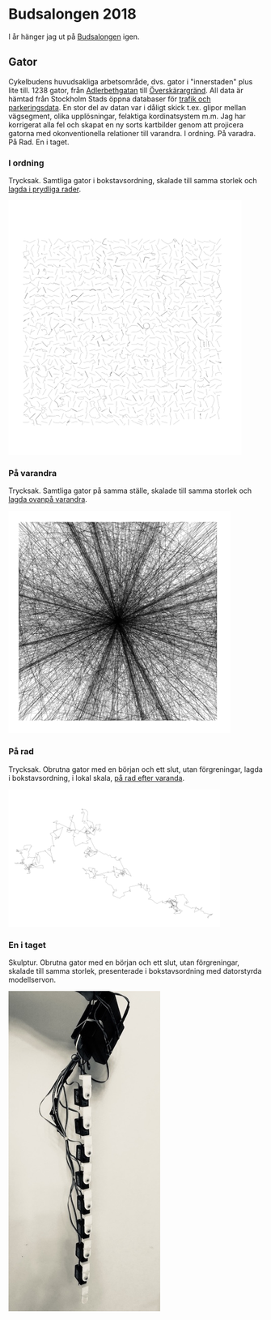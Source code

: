 # Budsalongen 2018
I år hänger jag ut på [Budsalongen](https://www.facebook.com/events/140667140099981/) igen. 

## Gator
Cykelbudens huvudsakliga arbetsområde, dvs. gator i "innerstaden" plus lite till. 1238 gator, från [Adlerbethgatan](https://goo.gl/maps/MF2GxYvNV1o) till [Överskärargränd](https://goo.gl/maps/f3AbPCaYRzH2). All data är hämtad från Stockholm Stads öppna databaser för [trafik och parkeringsdata](https://open.stockholm.se/oppna-data/trafik--och-parkeringsdata/). En stor del av datan var i dåligt skick t.ex. glipor mellan vägsegment, olika upplösningar, felaktiga kordinatsystem m.m. Jag har korrigerat alla fel och skapat en ny sorts kartbilder genom att projicera gatorna med okonventionella relationer till varandra. I ordning. På varadra. På Rad. En i taget.

### I ordning
Trycksak. Samtliga gator i bokstavsordning, skalade till samma storlek och [lagda i prydliga rader](https://github.com/arvidsvensson/budsalongen2018/blob/master/index_A3_180.pdf).

![](https://github.com/arvidsvensson/budsalongen2018/blob/master/ordered.png)
 
### På varandra
Trycksak. Samtliga gator på samma ställe, skalade till samma storlek och [lagda ovanpå varandra](https://github.com/arvidsvensson/budsalongen2018/blob/master/xing_A3_180.pdf).

![](https://github.com/arvidsvensson/budsalongen2018/blob/master/xing.png)

### På rad
Trycksak. Obrutna gator med en början och ett slut, utan förgreningar, lagda i bokstavsordning, i lokal skala, [på rad efter varanda](https://github.com/arvidsvensson/budsalongen2018/blob/master/e2e3_A3_180.pdf).

![](https://github.com/arvidsvensson/budsalongen2018/blob/master/e2e3.png)

### En i taget
Skulptur. Obrutna gator med en början och ett slut, utan förgreningar, skalade till samma storlek, presenterade i bokstavsordning med datorstyrda modellservon.

![](https://github.com/arvidsvensson/budsalongen2018/blob/master/serv-o-snake-sm.jpg)
